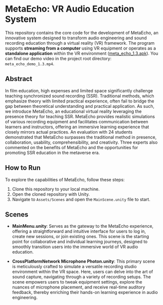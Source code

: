 # MetaEcho: VR Audio Education System

This repository contains the core code for the development of MetaEcho, an innovative system designed to transform audio engineering and sound recording education through a virtual reality (VR) framework. The program supports **streaming from a computer** using VR equipment or operates as a **standalone application** within the VR environment ([meta_echo_1.3.apk](https://file.io/IrPZVRgVcmVX)). You can find our demo video in the project root directory: `meta_echo_demo_1.3.mp4`.

## Abstract

In film education, high expenses and limited space significantly challenge teaching synchronized sound recording (SSR). Traditional methods, which emphasize theory with limited practical experience, often fail to bridge the gap between theoretical understanding and practical application. As such, we introduce MetaEcho, an educational virtual reality leveraging the presence theory for teaching SSR. MetaEcho provides realistic simulations of various recording equipment and facilitates communication between learners and instructors, offering an immersive learning experience that closely mirrors actual practices. An evaluation with 24 students demonstrated that MetaEcho surpasses the traditional method in presence, collaboration, usability, comprehensibility, and creativity. Three experts also commented on the benefits of MetaEcho and the opportunities for promoting SSR education in the metaverse era.

## How to Run

To explore the capabilities of MetaEcho, follow these steps:

1. Clone this repository to your local machine.
2. Open the cloned repository with Unity.
3. Navigate to `Assets/Scenes` and open the `MainScene.unity` file to start.

## Scenes

- **MainMenu.unity**: Serves as the gateway to the MetaEcho experience, offering a straightforward and intuitive interface for users to log in, create new sessions, or join existing ones. This scene is the starting point for collaborative and individual learning journeys, designed to smoothly transition users into the immersive world of VR audio education.

- **CrossPlatformNetwork Microphone Photon.unity**: This primary scene is meticulously crafted to simulate a versatile recording studio environment within the VR space. Here, users can delve into the art of sound capture, navigating through a variety of recording setups. The scene empowers users to tweak equipment settings, explore the nuances of microphone placement, and receive real-time auditory feedback, thereby enriching their hands-on learning experience in audio engineering.
